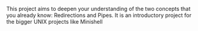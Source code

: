 This project aims to deepen your understanding of the two concepts that you already know: Redirections and Pipes. It is an introductory project for the bigger UNIX projects like Minishell

